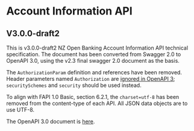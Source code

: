 # Account Information API

## V3.0.0-draft2

This is v3.0.0-draft2 NZ Open Banking Account Information API technical specification. The document has been converted from Swagger 2.0 to OpenAPI 3.0, using the v2.3 final swagger 2.0 document as the basis.

The `AuthorizationParam` definition and references have been removed.  Header parameters named `Authorization` are [ignored in OpenAPI 3](https://github.com/OAI/OpenAPI-Specification/blob/main/versions/3.0.3.md#user-content-parametername); `securitySchemes` and `security` should be used instead.

To align with FAPI 1.0 Basic, section 6.2.1, the `charset=utf-8` has been removed from the content-type of each API.  All JSON data objects are to use UTF-8.

The OpenAPI 3.0 document is [here](account-info-nz-openapi.yaml).

